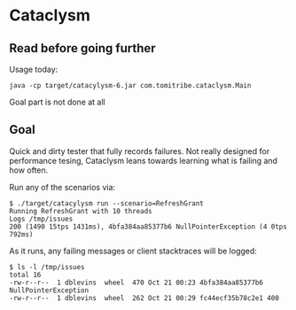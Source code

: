 # Cataclysm

## Read before going further

Usage today:


```
java -cp target/catacylysm-6.jar com.tomitribe.cataclysm.Main
```

Goal part is not done at all

## Goal

Quick and dirty tester that fully records failures.  Not really designed for performance tesing, Cataclysm leans 
towards learning what is failing and how often.

Run any of the scenarios via:

```
$ ./target/catacylysm run --scenario=RefreshGrant
Running RefreshGrant with 10 threads
Logs /tmp/issues
200 (1490 15tps 1431ms), 4bfa384aa85377b6 NullPointerException (4 0tps 792ms)
```

As it runs, any failing messages or client stacktraces will be logged:

```
$ ls -l /tmp/issues
total 16
-rw-r--r--  1 dblevins  wheel  470 Oct 21 00:23 4bfa384aa85377b6 NullPointerException
-rw-r--r--  1 dblevins  wheel  262 Oct 21 00:29 fc44ecf35b78c2e1 400
```
